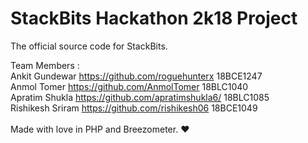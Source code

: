 # StackBits Hackathon 2k18 Project
The official source code for StackBits.

Team Members : <br />
Ankit Gundewar https://github.com/roguehunterx 18BCE1247 <br />
Anmol Tomer https://github.com/AnmolTomer 18BLC1040 <br />
Apratim Shukla https://github.com/apratimshukla6/ 18BLC1085 <br />
Rishikesh Sriram https://github.com/rishikesh06 18BCE1049 <br />
<br />
Made with love in PHP and Breezometer. ♥
